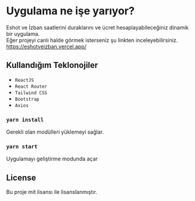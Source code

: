 # Uygulama ne işe yarıyor?

Eshot ve İzban saatlerini duraklarını ve ücret hesaplayabileceğiniz dinamik bir uygulama. <br/>
Eğer projeyi canlı halde görmek isterseniz şu linkten inceleyebilirsiniz. https://eshotveizban.vercel.app/

## Kullandığım Teklonojiler

- `ReactJS`
- `React Router`
- `Tailwind CSS`
- `Bootstrap`
- `Axios`

### `yarn install`

Gerekli olan modülleri yüklemeyi sağlar.

### `yarn start`

Uygulamayı geliştirme modunda açar

## License
Bu proje mit lisansı ile lisanslanmıştır.
